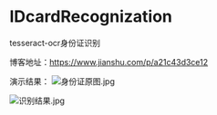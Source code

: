 # IDcardRecognization
tesseract-ocr身份证识别

博客地址：https://www.jianshu.com/p/a21c43d3ce12

演示结果：
![身份证原图.jpg](http://upload-images.jianshu.io/upload_images/4398977-f2370bb06d5b80f1.jpg?imageMogr2/auto-orient/strip%7CimageView2/2/w/1240)

![识别结果.jpg](http://upload-images.jianshu.io/upload_images/4398977-8801d35753e6a224.jpg?imageMogr2/auto-orient/strip%7CimageView2/2/w/1240)

